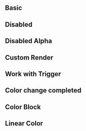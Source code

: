 ## Basic

<code src="../example/basic.tsx"></code>

## Disabled

<code src="../example/disabled.tsx"></code>

## Disabled Alpha

<code src="../example/disabledAlpha.tsx"></code>

## Custom Render

<code src="../example/panelRender.tsx"></code>

## Work with Trigger

<code src="../example/trigger.tsx"></code>

## Color change completed

<code src="../example/changeComplete.tsx"></code>

## Color Block

<code src="../example/block.tsx"></code>

## Linear Color

<code src="../example/linear.tsx"></code>
